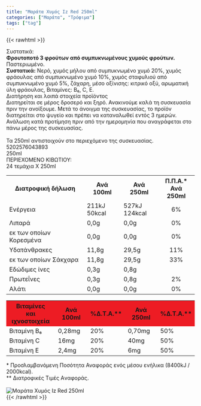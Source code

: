 ```yaml
---
title: "Μαράτα Χυμός Iz Red 250ml"
categories: ["Μαράτα", "Τρόφιμα"]
tags: ["tag"]
---
```

{{< rawhtml >}}

<div class="sload382"><div class="product"><div id="sistatika">Συστατικά:</div><div class="alltext"><b>Φρουτοποτό 3 φρούτων από συμπυκνωμένους χυμούς φρούτων.</b> Παστεριωμένο.<br><b>Συστατικά:</b> Νερό, χυμός μήλου από συμπυκνωμένο χυμό 20%, χυμός φράουλας από συμπυκνωμένο χυμό 10%, χυμός σταφυλιού από συμπυκνωμένο χυμό 5%, ζάχαρη, μέσο οξίνισης: κιτρικό οξύ, αρωματική ύλη φράουλας, Βιταμίνες: Β₆, C, E.</div><div id="loipa">Διατήρηση και λοιπά στοιχεία προϊόντος</div><div class="alltext">Διατηρείται σε μέρος δροσερό και ξηρό. Ανακινούμε καλά τη συσκευασία πριν την ανοίξουμε. Μετά το άνοιγμα της συσκευασίας, το προϊόν διατηρείται στο ψυγείο και πρέπει να καταναλωθεί εντός 3 ημερών. Ανάλωση κατά προτίμηση πριν από την ημερομηνία που αναγράφεται στο πάνω μέρος της συσκευασίας.<br><br>Τα 250ml αντιστοιχούν στο περιεχόμενο της συσκευασίας.</div><div id="barcode"><div id="barimage1"></div><span id="bartext">5202576043893</span></div><div id="varos"><div id="varosimage1"></div><span id="varostext">250ml</span></div><div id="kivotio">ΠΕΡΙΕΧΟΜΕΝΟ ΚΙΒΩΤΙΟΥ:<br>24 τεμάχια Χ 250ml</div><div class="tabout"><table id="diatable"><tbody><tr><th>Διατροφική δήλωση</th><th>Ανά 100ml</th><th>Ανά 250ml</th><th>Π.Π.Α.*<br>Ανά 250ml</th></tr><tr><td class="texr2">Ενέργεια</td><td class="texr">211kJ<br>50kcal</td><td class="texr">527kJ<br>124kcal</td><td class="texr" style="text-align:center">6%</td></tr><tr><td class="texr2">Λιπαρά</td><td class="texr">0,0g</td><td class="texr">0,0g</td><td class="texr" style="text-align:center">0%</td></tr><tr><td class="gray">εκ των οποίων Κορεσµένα</td><td class="gray2">0,0g</td><td class="gray2">0,0g</td><td class="gray2" style="text-align:center">0%</td></tr><tr><td class="texr2">Yδατάνθρακες</td><td class="texr">11,8g</td><td class="texr">29,5g</td><td class="texr" style="text-align:center">11%</td></tr><tr><td class="gray">εκ των οποίων Σάκχαρα</td><td class="gray2">11,8g</td><td class="gray2">29,5g</td><td class="gray2" style="text-align:center">33%</td></tr><tr><td class="texr2">Eδώδιμες ίνες</td><td class="texr">0,3g</td><td class="texr">0,8g</td><td class="texr" style="text-align:center"></td></tr><tr><td class="texr2">Πρωτεΐνες</td><td class="texr">0,3g</td><td class="texr">0,8g</td><td class="texr" style="text-align:center">2%</td></tr><tr><td class="texr2">Αλάτι</td><td class="texr">0,0g</td><td class="texr">0,0g</td><td class="texr" style="text-align:center">0%</td></tr></tbody></table></div><div class="keno"></div><div class="tabout"><table id="diatable"><tbody><tr><th style="background:#ed1c24">Βιταμίνες<br>και ιχνοστοιχεία</th><th style="background:#ed1c24">Ανά 100ml</th><th style="background:#ed1c24">%Δ.Τ.Α.**</th><th style="background:#ed1c24">Ανά 250ml</th><th style="background:#ed1c24">%Δ.Τ.Α.**</th></tr><tr><td class="texr2">Βιταμίνη Β₆</td><td class="texr">0,28mg</td><td class="texr">20%</td><td class="texr">0,70mg</td><td class="texr">50%</td></tr><tr><td class="texr2">Βιταμίνη C</td><td class="texr">16mg</td><td class="texr">20%</td><td class="texr">40mg</td><td class="texr">50%</td></tr><tr><td class="texr2">Βιταμίνη E</td><td class="texr">2,4mg</td><td class="texr">20%</td><td class="texr">6mg</td><td class="texr">50%</td></tr></tbody></table></div><div class="alltext">* Προσλαμβανόμενη Ποσότητα Αναφοράς ενός μέσου ενήλικα (8400kJ / 2000kcal).<br>** Διατροφικές Τιμές Aναφοράς.</div><br><div class="pimg"><img alt="Μαράτα Χυμός Iz Red 250ml" title="Μαράτα Χυμός Iz Red 250ml" src="/media/images/marata-xymos-iz-red-250ml.jpg"></div></div></div>
{{< /rawhtml >}}


